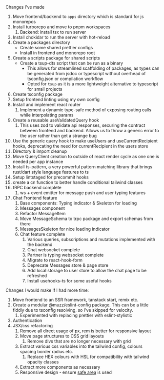 Changes I've made

1. Move frontend/backend to `apps` directory which is standard for js monorepos
1. Install turborepo and move to pnpm workspaces
   1. Backend: install tsx to run server
1. Install chokidar to run the server with hot-reload
1. Create a packages directory
   - Create some shared prettier configs
   - Install in frontend and monorepo root
1. Create a scripts package for shared scripts
   - Create a tsup-dts script that can be run as a binary
     - This allows for streamlined scaffolding of packages, as types can be generated from jsdoc or typescript without overhead of tsconfig.json or compilation workflow
     - Opted for `tsup` as it is a more lightweight alternative to typescript for small projects
1. Create tsconfig package
1. Setup frontend linting using my own config
1. Install and implement react router
   1. Implement a dynamic type-safe method of exposing routing calls while interpolating params
1. Create a reusable useValidatedQuery hook
   1. This uses zod to validate api responses, securing the contract between frontend and backend. Allows us to throw a generic error to the user rather than get a strange bug
1. Use the generic query hook to make useUsers and useCurrentRecipient hooks, deprecating the need for currentRecipient in the users store
1. Directory & import cleanup
1. Move QueryClient creation to outside of react render cycle as one one is needed per app instance
1. Install ts-pattern, a very powerful pattern matching library that brings rust/dart style language features to ts
1. Setup lintstaged for precommit hooks
1. create a cn function to better handle conditional tailwind classes
1. tRPC backend complete
   1. ws + event emitter for message push and user typing features
1. Chat Frontend feature
   1. Base components: Typing indicator & Skeleton for loading
   1. Messages component
   1. Refactor MessageItem
   1. Move MessageSchema to trpc package and export schemas from there
   1. MessagesSkeleton for nice loading indicator
   1. Chat feature complete
      1. Various queries, subscriptions and mutations implemented with the backend
      2. Chat websocket complete
      3. Partner is typing websocket complete
      4. Migrate to react-hook-form
      5. Deprecate Messages store & page store
      6. Add local storage to user store to allow the chat page to be refreshed
      7. Install usehooks-ts for some useful hooks

Changes I would make if I had more time:

1. Move frontend to an SSR framework, tanstack start, remix etc.
2. Create a modular @muzz/eslint-config package. This can be a little fiddly due to tsconfig resolving, so I've skipped for velocity.
   1. Experimented with replacing prettier with eslint-stylistic
3. Authentication
4. JSX/css refactoring
   1. Remove all direct usage of px, rem is better for responsive layout
   2. Move page structures to CSS grid layouts
      1. Remove divs that are no longer necessary with grid
   3. Extract various css variables into the tailwind config, colours spacing border radius etc.
      1. Replace HEX colours with HSL for compatibility with tailwind opacity classes
   4. Extract more components as necessary
   5. Responsive design - ensure [safe area](https://developer.mozilla.org/en-US/docs/Web/CSS/env) is used
